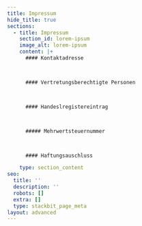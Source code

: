 ```yaml
---
title: Impressum
hide_title: true
sections:
  - title: Impressum
    section_id: lorem-ipsum
    image_alt: lorem-ipsum
    content: |+
      #### Kontaktadresse



      #### Vertretungsberechtigte Personen



      #### Handeslregistereintrag



      ##### Mehrwertsteuernummer



      #### Haftungsauschluss

    type: section_content
seo:
  title: ''
  description: ''
  robots: []
  extra: []
  type: stackbit_page_meta
layout: advanced
---
```

